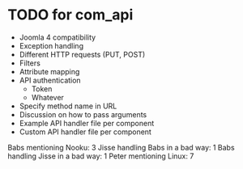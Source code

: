 # TODO for com_api

- Joomla 4 compatibility
- Exception handling
- Different HTTP requests (PUT, POST)
- Filters
- Attribute mapping
- API authentication
    - Token
    - Whatever
- Specify method name in URL
- Discussion on how to pass arguments
- Example API handler file per component
- Custom API handler file per component

Babs mentioning Nooku: 3
Jisse handling Babs in a bad way: 1
Babs handling Jisse in a bad way: 1
Peter mentioning Linux: 7
